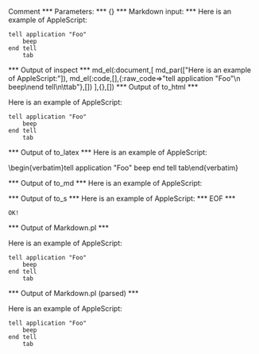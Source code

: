 Comment
*** Parameters: ***
{}
*** Markdown input: ***
Here is an example of AppleScript:

    tell application "Foo"
        beep
    end tell
    	tab

*** Output of inspect ***
md_el(:document,[
	md_par(["Here is an example of AppleScript:"]),
	md_el(:code,[],{:raw_code=>"tell application \"Foo\"\n    beep\nend tell\n\ttab"},[])
],{},[])
*** Output of to_html ***

<p>Here is an example of AppleScript:</p>

<pre><code>tell application &quot;Foo&quot;
    beep
end tell
	tab</code></pre>

*** Output of to_latex ***
Here is an example of AppleScript:

\begin{verbatim}tell application "Foo"
    beep
end tell
	tab\end{verbatim}

*** Output of to_md ***
Here is an example of AppleScript:


*** Output of to_s ***
Here is an example of AppleScript:
*** EOF ***



	OK!



*** Output of Markdown.pl ***
<p>Here is an example of AppleScript:</p>

<pre><code>tell application "Foo"
    beep
end tell
    tab
</code></pre>

*** Output of Markdown.pl (parsed) ***
<p>Here is an example of AppleScript:</p
    ><pre
      ><code>tell application "Foo"
    beep
end tell
    tab
</code
    ></pre
  >